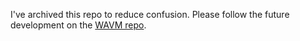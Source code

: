 I've archived this repo to reduce confusion. Please follow the future development on the [WAVM repo](https://github.com/WAVM/WAVM/).